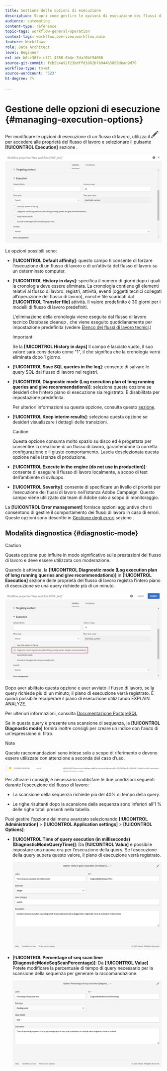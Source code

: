 ```yaml
---
title: Gestione delle opzioni di esecuzione
description: Scopri come gestire le opzioni di esecuzione dei flussi di lavoro.
audience: automating
content-type: reference
topic-tags: workflow-general-operation
context-tags: workflow,overview;workflow,main
feature: Workflows
role: Data Architect
level: Beginner
exl-id: b0cc38fe-cf71-4350-8b4e-7daf0bf94066
source-git-commit: fcb5c4a92f23bdffd1082b7b044b5859dead9d70
workflow-type: tm+mt
source-wordcount: '523'
ht-degree: 7%

---
```


# Gestione delle opzioni di esecuzione {#managing-execution-options}

Per modificare le opzioni di esecuzione di un flusso di lavoro, utilizza il ![](assets/edit_darkgrey-24px.png) per accedere alle proprietà del flusso di lavoro e selezionare il pulsante **[!UICONTROL Execution]** sezione .

![](assets/wkf_execution_6.png)

Le opzioni possibili sono:

* **[!UICONTROL Default affinity]**: questo campo ti consente di forzare l’esecuzione di un flusso di lavoro o di un’attività del flusso di lavoro su un determinato computer.

* **[!UICONTROL History in days]**: specifica il numero di giorni dopo i quali la cronologia deve essere eliminata. La cronologia contiene gli elementi relativi al flusso di lavoro: registri, attività, eventi (oggetti tecnici collegati all’operazione del flusso di lavoro), nonché file scaricati dal **[!UICONTROL Transfer file]** attività. Il valore predefinito è 30 giorni per i modelli di flusso di lavoro predefiniti.

   L&#39;eliminazione della cronologia viene eseguita dal flusso di lavoro tecnico Database cleanup , che viene eseguito quotidianamente per impostazione predefinita (vedere [Elenco dei flussi di lavoro tecnici](../../administration/using/technical-workflows.md).)

   >[!IMPORTANT]
   >
   >Se la **[!UICONTROL History in days]** Il campo è lasciato vuoto, il suo valore sarà considerato come &quot;1&quot;, il che significa che la cronologia verrà eliminata dopo 1 giorno.

* **[!UICONTROL Save SQL queries in the log]**: consente di salvare le query SQL dal flusso di lavoro nei registri.

* **[!UICONTROL Diagnostic mode (Log execution plan of long running queries and give recommendations)]**: seleziona questa opzione se desideri che l’intero piano di esecuzione sia registrato. È disabilitata per impostazione predefinita.

   Per ulteriori informazioni su questa opzione, consulta questo [sezione](#diagnostic-mode).

* **[!UICONTROL Keep interim results]**: seleziona questa opzione se desideri visualizzare i dettagli delle transizioni.

   >[!CAUTION]
   >
   >Questa opzione consuma molto spazio su disco ed è progettata per consentire la creazione di un flusso di lavoro, garantendone la corretta configurazione e il giusto comportamento. Lascia deselezionata questa opzione nelle istanze di produzione.

* **[!UICONTROL Execute in the engine (do not use in production)]**: consente di eseguire il flusso di lavoro localmente, a scopo di test dell’ambiente di sviluppo.

* **[!UICONTROL Severity]**: consente di specificare un livello di priorità per l’esecuzione dei flussi di lavoro nell’istanza Adobe Campaign. Questo campo viene utilizzato dai team di Adobe solo a scopo di monitoraggio.

La **[!UICONTROL Error management]** fornisce opzioni aggiuntive che ti consentono di gestire il comportamento dei flussi di lavoro in caso di errori. Queste opzioni sono descritte in [Gestione degli errori](../../automating/using/monitoring-workflow-execution.md#error-management) sezione .

## Modalità diagnostica {#diagnostic-mode}

>[!CAUTION]
>
>Questa opzione può influire in modo significativo sulle prestazioni del flusso di lavoro e deve essere utilizzata con moderazione.

Quando è attivata, la **[!UICONTROL Diagnostic mode (Log execution plan of long running queries and give recommendations)]** in **[!UICONTROL Execution]** sezione delle proprietà del flusso di lavoro registra l’intero piano di esecuzione se una query richiede più di un minuto.

![](assets/wkf_diagnostic.png)

Dopo aver abilitato questa opzione e aver avviato il flusso di lavoro, se la query richiede più di un minuto, il piano di esecuzione verrà registrato. È quindi possibile recuperare il piano di esecuzione utilizzando EXPLAIN ANALYZE.

Per ulteriori informazioni, consulta [Documentazione PostgreSQL](https://www.postgresql.org/docs/9.4/using-explain.html).

Se in questa query è presente una scansione di sequenza, la **[!UICONTROL Diagnostic mode]** fornirà inoltre consigli per creare un indice con l&#39;aiuto di un&#39;espressione di filtro.

>[!NOTE]
>
> Queste raccomandazioni sono intese solo a scopo di riferimento e devono essere utilizzate con attenzione a seconda del caso d’uso.

![](assets/wkf_diagnostic_4.png)

Per attivare i consigli, è necessario soddisfare le due condizioni seguenti durante l’esecuzione del flusso di lavoro:

* La scansione della sequenza richiede più del 40% di tempo della query.

* Le righe risultanti dopo la scansione della sequenza sono inferiori all’1 % delle righe totali presenti nella tabella.

Puoi gestire l’opzione dal menu avanzato selezionando **[!UICONTROL Administration]** > **[!UICONTROL Application settings]** > **[!UICONTROL Options]**:

* **[!UICONTROL Time of query execution (in milliseconds)(DiagnosticModeQueryTime)]**: Da **[!UICONTROL Value]** è possibile impostare una nuova ora per l’esecuzione della query. Se l’esecuzione della query supera questo valore, il piano di esecuzione verrà registrato.

   ![](assets/wkf_diagnostic_2.png)

* **[!UICONTROL Percentage of seq scan time (DiagnosticModeSeqScanPercentage)]**: Da **[!UICONTROL Value]** Potete modificare la percentuale di tempo di query necessario per la scansione della sequenza per generare la raccomandazione.

   ![](assets/wkf_diagnostic_3.png)
